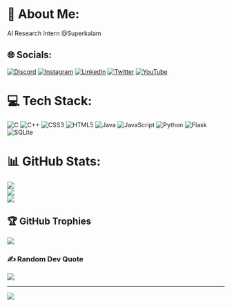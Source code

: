 # 💫 About Me:
AI Research Intern @Superkalam

## 🌐 Socials:
[![Discord](https://img.shields.io/badge/Discord-%237289DA.svg?logo=discord&logoColor=white)](htttps://discord.gg/Om#7059) [![Instagram](https://img.shields.io/badge/Instagram-%23E4405F.svg?logo=Instagram&logoColor=white)](https://instagram.com/its_om4u) [![LinkedIn](https://img.shields.io/badge/LinkedIn-%230077B5.svg?logo=linkedin&logoColor=white)](https://linkedin.com/in/om-alve-1b8645252) [![Twitter](https://img.shields.io/badge/Twitter-%231DA1F2.svg?logo=Twitter&logoColor=white)](https://twitter.com/alve_om) [![YouTube](https://img.shields.io/badge/YouTube-%23FF0000.svg?logo=YouTube&logoColor=white)](https://youtube.com/c/UCQuaWpTew9RFgjUYi60hEIw) 

# 💻 Tech Stack:
![C](https://img.shields.io/badge/c-%2300599C.svg?style=for-the-badge&logo=c&logoColor=white) ![C++](https://img.shields.io/badge/c++-%2300599C.svg?style=for-the-badge&logo=c%2B%2B&logoColor=white) ![CSS3](https://img.shields.io/badge/css3-%231572B6.svg?style=for-the-badge&logo=css3&logoColor=white) ![HTML5](https://img.shields.io/badge/html5-%23E34F26.svg?style=for-the-badge&logo=html5&logoColor=white) ![Java](https://img.shields.io/badge/java-%23ED8B00.svg?style=for-the-badge&logo=java&logoColor=white) ![JavaScript](https://img.shields.io/badge/javascript-%23323330.svg?style=for-the-badge&logo=javascript&logoColor=%23F7DF1E) ![Python](https://img.shields.io/badge/python-3670A0?style=for-the-badge&logo=python&logoColor=ffdd54) ![Flask](https://img.shields.io/badge/flask-%23000.svg?style=for-the-badge&logo=flask&logoColor=white) ![SQLite](https://img.shields.io/badge/sqlite-%2307405e.svg?style=for-the-badge&logo=sqlite&logoColor=white)
# 📊 GitHub Stats:
![](https://github-readme-stats.vercel.app/api?username=om-alve&theme=dark&hide_border=false&include_all_commits=false&count_private=false)<br/>
![](https://github-readme-streak-stats.herokuapp.com/?user=om-alve&theme=dark&hide_border=false)<br/>
![](https://github-readme-stats.vercel.app/api/top-langs/?username=om-alve&theme=dark&hide_border=false&include_all_commits=false&count_private=false&layout=compact)

## 🏆 GitHub Trophies
![](https://github-profile-trophy.vercel.app/?username=om-alve&theme=radical&no-frame=false&no-bg=true&margin-w=4)

### ✍️ Random Dev Quote
![](https://quotes-github-readme.vercel.app/api?type=horizontal&theme=radical)

---
[![](https://visitcount.itsvg.in/api?id=om-alve&icon=0&color=0)](https://visitcount.itsvg.in)

<!-- Proudly created with GPRM ( https://gprm.itsvg.in ) -->

